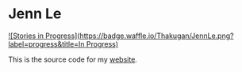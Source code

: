 # Jenn Le

[![Stories in Progress](https://badge.waffle.io/Thakugan/JennLe.png?label=progress&title=In Progress)](https://waffle.io/Thakugan/JennLe?utm_source=badge)

This is the source code for my [website](http://jennle.com/).
